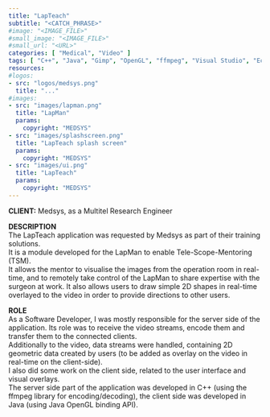 ```yaml
---
title: "LapTeach"
subtitle: "<CATCH_PHRASE>"
#image: "<IMAGE_FILE>"
#small_image: "<IMAGE_FILE>"
#small_url: "<URL>"
categories: [ "Medical", "Video" ]
tags: [ "C++", "Java", "Gimp", "OpenGL", "ffmpeg", "Visual Studio", "Eclipse" ]
resources:
#logos:
- src: "logos/medsys.png"
  title: "..."
#images:
- src: "images/lapman.png"
  title: "LapMan"
  params:
    copyright: "MEDSYS"
- src: "images/splashscreen.png"
  title: "LapTeach splash screen"
  params:
    copyright: "MEDSYS"
- src: "images/ui.png"
  title: "LapTeach"
  params:
    copyright: "MEDSYS"
---
```


<b>CLIENT:</b> Medsys, as a Multitel Research Engineer<br>

<b>DESCRIPTION</b><br>
The LapTeach application was requested by Medsys as part of their training solutions.<br>
It is a module developed for the LapMan to enable Tele-Scope-Mentoring (TSM).<br>
It allows the mentor to visualise the images from the operation room in real-time, and to remotely take control of the LapMan to share expertise with the surgeon at work. It also allows users to draw simple 2D shapes in real-time overlayed to the video in order to provide directions to other users.<br>

<b>ROLE</b><br>
As a Software Developer, I was mostly responsible for the server side of the application. Its role was to receive the video streams, encode them and transfer them to the connected clients.<br>
Additionally to the video, data streams were handled, containing 2D geometric data created by users (to be added as overlay on the video in real-time on the client-side).<br>
I also did some work on the client side, related to the user interface and visual overlays.<br>
The server side part of the application was developed in C++ (using the ffmpeg library for encoding/decoding), the client side was developed in Java (using Java OpenGL binding API).<br>
